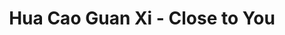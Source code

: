 --- 
title: "Hua Cao Guan Xi - Close to You"
publishdate: "2019-6-10T16:48:46+02:00"
src: "https://365manga.net/manga/hua-cao-guan-xi-close-to-you"
image: "https://data.365manga.net/images/thumbnails/16117-hua-cao-guan-xi-close-to-you.jpg"
description: "For centuries the Lee and Dai had shared a deep bond in the form of a master-servant relationship which gradually evolved into a strong friendship between the heirs of both families. Therefore true to tradition Dai Xiaodao (aka Dai Xiaoshuang) decides to assume the role of the manservant for Li Qingri (aka childhood friend) in place of her dead brother, Dai Dadao. To her chagrin, pretending to be a boy…"
---
